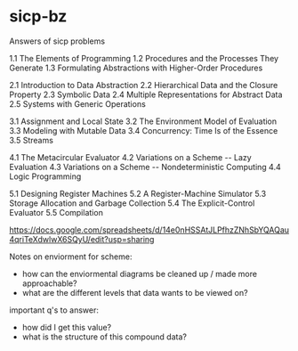 # sicp-bz
Answers of sicp problems


1.1  The Elements of Programming
1.2  Procedures and the Processes They Generate
1.3  Formulating Abstractions with Higher-Order Procedures

2.1  Introduction to Data Abstraction
2.2  Hierarchical Data and the Closure Property
2.3  Symbolic Data
2.4  Multiple Representations for Abstract Data
2.5  Systems with Generic Operations

3.1  Assignment and Local State
3.2  The Environment Model of Evaluation
3.3  Modeling with Mutable Data
3.4  Concurrency: Time Is of the Essence
3.5  Streams

4.1  The Metacircular Evaluator
4.2  Variations on a Scheme -- Lazy Evaluation
4.3  Variations on a Scheme -- Nondeterministic Computing
4.4  Logic Programming

5.1  Designing Register Machines
5.2  A Register-Machine Simulator
5.3  Storage Allocation and Garbage Collection
5.4  The Explicit-Control Evaluator
5.5  Compilation



https://docs.google.com/spreadsheets/d/14e0nHSSAtJLPfhzZNhSbYQAQau4qriTeXdwlwX6SQyU/edit?usp=sharing

Notes on enviorment for scheme:
- how can the enviormental diagrams be cleaned up / made more approachable?
- what are the different levels that data wants to be viewed on?

important q's to answer:
- how did I get this value?
- what is the structure of this compound data?
